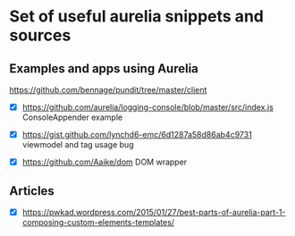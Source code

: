 # Set of useful aurelia snippets and sources

## Examples and apps using Aurelia
https://github.com/bennage/pundit/tree/master/client

 - [x]	https://github.com/aurelia/logging-console/blob/master/src/index.js     ConsoleAppender example


 - [x]	https://gist.github.com/lynchd6-emc/6d1287a58d86ab4c9731		viewmodel and <compose> tag usage bug

 - [x]	https://github.com/Aaike/dom		DOM wrapper



## Articles
 - [x]	https://pwkad.wordpress.com/2015/01/27/best-parts-of-aurelia-part-1-composing-custom-elements-templates/
